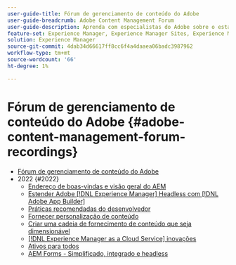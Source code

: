 ```yaml
---
user-guide-title: Fórum de gerenciamento de conteúdo do Adobe
user-guide-breadcrumb: Adobe Content Management Forum
user-guide-description: Aprenda com especialistas do Adobe sobre o estado atual e futuro da estratégia de gerenciamento de conteúdo, os resultados, os desafios e os requisitos técnicos.
feature-set: Experience Manager, Experience Manager Sites, Experience Manager Assets, Experience Manager Cloud Manager, Experience Platform
solution: Experience Manager
source-git-commit: 4dab34d66617ff8cc6f4a4daaea06badc3987962
workflow-type: tm+mt
source-wordcount: '66'
ht-degree: 1%

---
```



# Fórum de gerenciamento de conteúdo do Adobe {#adobe-content-management-forum-recordings}

+ [Fórum de gerenciamento de conteúdo do Adobe](overview.md)
+ 2022 {#2022}
   + [Endereço de boas-vindas e visão geral do AEM](2022/welcome.md)
   + [Estender Adobe [!DNL Experience Manager] Headless com [!DNL Adobe App Builder]](2022/headless.md)
   + [Práticas recomendadas do desenvolvedor](2022/developer-best-practices.md)
   + [Fornecer personalização de conteúdo](2022/personalization.md)
   + [Criar uma cadeia de fornecimento de conteúdo que seja dimensionável](2022/supply-chain.md)
   + [[!DNL Experience Manager as a Cloud Service] inovações](2022/innovations.md)
   + [Ativos para todos](2022/assets-for-all.md)
   + [AEM Forms - Simplificado, integrado e headless](2022/forms-headless.md)